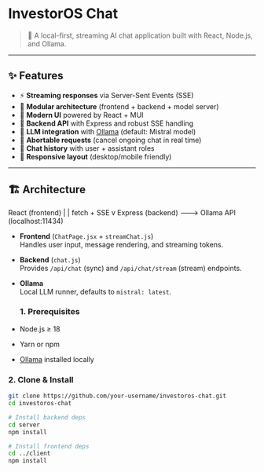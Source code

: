 # InvestorOS Chat

> 💬 A local-first, streaming AI chat application built with React, Node.js, and Ollama.

---

## ✨ Features

- ⚡ **Streaming responses** via Server-Sent Events (SSE)  
- 🧩 **Modular architecture** (frontend + backend + model server)  
- 🎨 **Modern UI** powered by React + MUI  
- 🔌 **Backend API** with Express and robust SSE handling  
- 🤖 **LLM integration** with [Ollama](https://ollama.ai) (default: Mistral model)  
- 🛑 **Abortable requests** (cancel ongoing chat in real time)  
- 📜 **Chat history** with user + assistant roles  
- 📱 **Responsive layout** (desktop/mobile friendly)

---

## 🏗️ Architecture
React (frontend)
|
| fetch + SSE
v
Express (backend) ---> Ollama API (localhost:11434)


- **Frontend** (`ChatPage.jsx` + `streamChat.js`)  
  Handles user input, message rendering, and streaming tokens.  
- **Backend** (`chat.js`)  
  Provides `/api/chat` (sync) and `/api/chat/stream` (stream) endpoints.  
- **Ollama**  
  Local LLM runner, defaults to `mistral: latest`.

  ### 1. Prerequisites
- Node.js ≥ 18
- Yarn or npm
- [Ollama](https://ollama.ai) installed locally

### 2. Clone & Install
```bash
git clone https://github.com/your-username/investoros-chat.git
cd investoros-chat

# Install backend deps
cd server
npm install

# Install frontend deps
cd ../client
npm install
